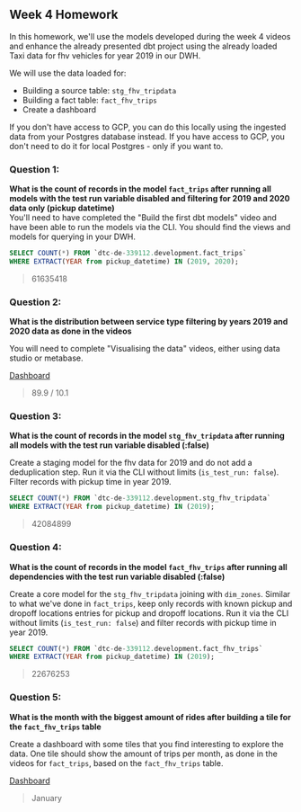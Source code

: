 ## Week 4 Homework 

In this homework, we'll use the models developed during the week 4 videos and enhance the already presented dbt project using the already loaded Taxi data for fhv vehicles for year 2019 in our DWH.

We will use the data loaded for:
* Building a source table: `stg_fhv_tripdata`
* Building a fact table: `fact_fhv_trips`
* Create a dashboard 

If you don't have access to GCP, you can do this locally using the ingested data from your Postgres database
instead. If you have access to GCP, you don't need to do it for local Postgres -
only if you want to.

### Question 1: 
**What is the count of records in the model `fact_trips` after running all models with the test run variable disabled and filtering for 2019 and 2020 data only (pickup datetime)**  
You'll need to have completed the "Build the first dbt models" video and have been able to run the models via the CLI. 
You should find the views and models for querying in your DWH.
```sql
SELECT COUNT(*) FROM `dtc-de-339112.development.fact_trips`
WHERE EXTRACT(YEAR from pickup_datetime) IN (2019, 2020);
```
> 61635418

### Question 2: 
**What is the distribution between service type filtering by years 2019 and 2020 data as done in the videos**

You will need to complete "Visualising the data" videos, either using data studio or metabase.

[Dashboard](https://datastudio.google.com/s/quCscXJV-Do)
> 89.9 / 10.1

### Question 3: 
**What is the count of records in the model `stg_fhv_tripdata` after running all models with the test run variable disabled (:false)**  

Create a staging model for the fhv data for 2019 and do not add a deduplication step. Run it via the CLI without limits (`is_test_run: false`).
Filter records with pickup time in year 2019.
```sql
SELECT COUNT(*) FROM `dtc-de-339112.development.stg_fhv_tripdata`
WHERE EXTRACT(YEAR from pickup_datetime) IN (2019);
```
> 42084899

### Question 4: 
**What is the count of records in the model `fact_fhv_trips` after running all dependencies with the test run variable disabled (:false)**  

Create a core model for the `stg_fhv_tripdata` joining with `dim_zones`.
Similar to what we've done in `fact_trips`, keep only records with known pickup and dropoff locations entries for pickup and dropoff locations. 
Run it via the CLI without limits (`is_test_run: false`) and filter records with pickup time in year 2019.
```sql
SELECT COUNT(*) FROM `dtc-de-339112.development.fact_fhv_trips`
WHERE EXTRACT(YEAR from pickup_datetime) IN (2019);
```
> 22676253

### Question 5: 
**What is the month with the biggest amount of rides after building a tile for the `fact_fhv_trips` table**

Create a dashboard with some tiles that you find interesting to explore the data. One tile should show the amount of trips per month, as done in the videos for `fact_trips`, based on the `fact_fhv_trips` table.

[Dashboard](https://datastudio.google.com/s/ssmroFvf_Hk)
> January


